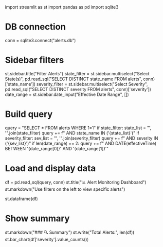import streamlit as st
import pandas as pd
import sqlite3

# DB connection
conn = sqlite3.connect("alerts.db")

# Sidebar filters
st.sidebar.title("Filter Alerts")
state_filter = st.sidebar.multiselect("Select State(s)", pd.read_sql("SELECT DISTINCT state_name FROM alerts", conn)['state_name'])
severity_filter = st.sidebar.multiselect("Select Severity", pd.read_sql("SELECT DISTINCT severity FROM alerts", conn)['severity'])
date_range = st.sidebar.date_input("Effective Date Range", [])

# Build query
query = "SELECT * FROM alerts WHERE 1=1"
if state_filter:
    state_list = "', '".join(state_filter)
    query += f" AND state_name IN ('{state_list}')"
if severity_filter:
    sev_list = "', '".join(severity_filter)
    query += f" AND severity IN ('{sev_list}')"
if len(date_range) == 2:
    query += f" AND DATE(effectiveTime) BETWEEN '{date_range[0]}' AND '{date_range[1]}'"

# Load and display data
df = pd.read_sql(query, conn)
st.title("📊 Alert Monitoring Dashboard")
st.markdown("Use filters on the left to view specific alerts")

st.dataframe(df)

# Show summary
st.markdown("### 🔍 Summary")
st.write("Total Alerts:", len(df))
st.bar_chart(df['severity'].value_counts())
